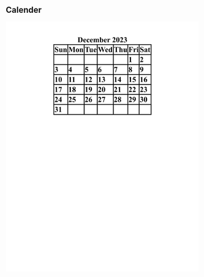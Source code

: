 ## Calender
![Calender](https://raw.githubusercontent.com/gulshankumar143/Web_Design/main/Images_Used/Calender.jpg)
 
